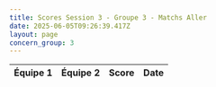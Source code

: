 ```yaml
---
title: Scores Session 3 - Groupe 3 - Matchs Aller
date: 2025-06-05T09:26:39.417Z
layout: page
concern_group: 3
---
```




| Équipe 1 | Équipe 2 | Score | Date |
|----------|----------|-------|------|


